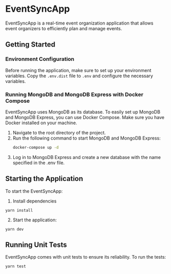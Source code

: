 # EventSyncApp

EventSyncApp is a real-time event organization application that allows event organizers to efficiently plan and manage events.

## Getting Started

### Environment Configuration

Before running the application, make sure to set up your environment variables. Copy the `.env.dist` file to `.env` and configure the necessary variables.

### Running MongoDB and MongoDB Express with Docker Compose

EventSyncApp uses MongoDB as its database. To easily set up MongoDB and MongoDB Express, you can use Docker Compose. Make sure you have Docker installed on your machine.

1. Navigate to the root directory of the project.
2. Run the following command to start MongoDB and MongoDB Express:
   ```bash
   docker-compose up -d
   ```
3. Log in to MongoDB Express and create a new database with the name specified in the .env file.

## Starting the Application

To start the EventSyncApp:

1. Install dependencies
```
yarn install
```
2. Start the application:
```
yarn dev
```

## Running Unit Tests
EventSyncApp comes with unit tests to ensure its reliability. To run the tests:
```
yarn test
```